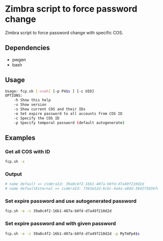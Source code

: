 # Zimbra script to force password change

Zimbra script to force password change with specific COS.

## Dependencies

- pwgen
- bash

## Usage

```bash
Usage: fcp.sh [-vseh] [-p P4$s ] [-c UID]
OPTIONS:
    -h Show this help
    -v Show version
    -s Show current COS and their IDs
    -e Set expire password to all accounts from COS ID
    -c Specify the COS ID
    -p Specify temporal password (default autogenerate)

```

## Examples

### Get all COS with ID

```bash
fcp.sh -s
```

### Output

```bash
# name default => zimbraId: 39a0c4f2-16b1-407a-b0fd-d7a49f210d2d
# name defaultExternal => zimbraId: 7363e52d-6c6c-4a4a-a8dd-364275034fe9
```

### Set expire password and use autogenerated password

```bash
fcp.sh -e -c 39a0c4f2-16b1-407a-b0fd-d7a49f210d2d
```

### Set expire password and with given password

```bash
fcp.sh -e -c 39a0c4f2-16b1-407a-b0fd-d7a49f210d2d -p MyTmPp4$s
```
